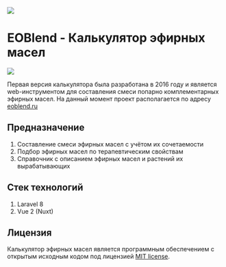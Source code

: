 <img src="http://eoblend.ru/img/logo.png">

# EOBlend - Калькулятор эфирных масел

<img src="http://eoblend.ru/img/examp.png">

Первая версия калькулятора была разработана в 2016 году и является web-инструментом для составления смеси попарно комплементарных эфирных масел. На данный момент проект располагается по адресу [eoblend.ru](http://eoblend.ru)

## Предназначение
1. Составление смеси эфирных масел с учётом их сочетаемости
2. Подбор эфирных масел по терапевтическим свойствам 
3. Справочник с описанием эфирных масел и растений их вырабатывающих

## Стек технологий
1. Laravel 8
2. Vue 2 (Nuxt)

## Лицензия
Калькулятор эфирных масел является программным обеспечением с открытым исходным кодом под лицензией [MIT license](https://opensource.org/licenses/MIT).
